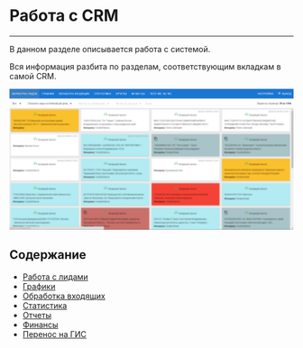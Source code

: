# Работа с CRM
<hr>
В данном разделе описывается работа с системой.

Вся информация разбита по разделам, соответствующим вкладкам в самой CRM.

![Crm](/assets/crm.png)

## Содержание
* [Работа с лидами](rabota-s-lidami.md)
* [Графики](grafiki.md)
* [Обработка входящих](income.md)
* [Статистика](stats.md)
* [Отчеты](reports.md)
* [Финансы](finans.md)
* [Перенос на ГИС](importToGIS.md)
